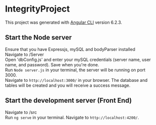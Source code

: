 # IntegrityProject

This project was generated with [Angular CLI](https://github.com/angular/angular-cli) version 6.2.3.

## Start the Node server

Ensure that you have Expressjs, mySQL and bodyParser installed </br>
Navigate to /Server </br>
Open 'dbConfig.js' and enter your mySQL credentials (server name, user name, and password). Save when you're done. </br>
Run `Node server.js` in your terminal, the server will be running on port 3000.  </br>
Navigate to `http://localhost:3000/` in your browser. The database and tables will be created and you will receive a success message.  </br>

## Start the development server (Front End)
Navigate to /src </br>
Run `ng serve` in your terminal. Navigate to `http://localhost:4200/`. </br>
